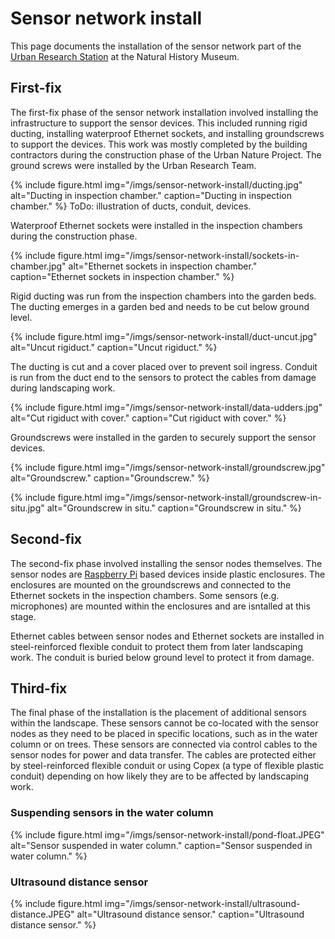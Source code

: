 # Sensor network install

This page documents the installation of the sensor network part of the [Urban Research Station](/urban-research-station) at the Natural History Museum.


## First-fix

The first-fix phase of the sensor network installation involved installing the infrastructure to support the sensor devices. This included running rigid ducting, installing waterproof Ethernet sockets, and installing groundscrews to support the devices. This work was mostly completed by the building contractors during the construction phase of the Urban Nature Project. The ground screws were installed by the Urban Research Team.

{% include figure.html img="/imgs/sensor-network-install/ducting.jpg" alt="Ducting in inspection chamber." caption="Ducting in inspection chamber." %}
ToDo: illustration of ducts, conduit, devices.

Waterproof Ethernet sockets were installed in the inspection chambers during the construction phase.

{% include figure.html img="/imgs/sensor-network-install/sockets-in-chamber.jpg" alt="Ethernet sockets in inspection chamber." caption="Ethernet sockets in inspection chamber." %}

Rigid ducting was run from the inspection chambers into the garden beds. The ducting emerges in a garden bed and needs to be cut below ground level.

{% include figure.html img="/imgs/sensor-network-install/duct-uncut.jpg" alt="Uncut rigiduct." caption="Uncut rigiduct." %}

The ducting is cut and a cover placed over to prevent soil ingress. Conduit is run from the duct end to the sensors to protect the cables from damage during landscaping work.

{% include figure.html img="/imgs/sensor-network-install/data-udders.jpg" alt="Cut rigiduct with cover." caption="Cut rigiduct with cover." %}

Groundscrews were installed in the garden to securely support the sensor devices.

{% include figure.html img="/imgs/sensor-network-install/groundscrew.jpg" alt="Groundscrew." caption="Groundscrew." %}

{% include figure.html img="/imgs/sensor-network-install/groundscrew-in-situ.jpg" alt="Groundscrew in situ." caption="Groundscrew in situ." %}
 
## Second-fix

The second-fix phase involved installing the sensor nodes themselves. The sensor nodes are [Raspberry Pi](/raspberrypi) based devices inside plastic enclosures. The enclosures are mounted on the groundscrews and connected to the Ethernet sockets in the inspection chambers. Some sensors (e.g. microphones) are mounted within the enclosures and are isntalled at this stage.

Ethernet cables between sensor nodes and Ethernet sockets are installed in steel-reinforced flexible conduit to protect them from later landscaping work. The conduit is buried below ground level to protect it from damage.

## Third-fix

The final phase of the installation is the placement of additional sensors within the landscape. These sensors cannot be co-located with the sensor nodes as they need to be placed in specific locations, such as in the water column or on trees. These sensors are connected via control cables to the sensor nodes for power and data transfer. The cables are protected either by steel-reinforced flexible conduit or using Copex (a type of flexible plastic conduit) depending on how likely they are to be affected by landscaping work.

### Suspending sensors in the water column

{% include figure.html img="/imgs/sensor-network-install/pond-float.JPEG" alt="Sensor suspended in water column." caption="Sensor suspended in water column." %}

### Ultrasound distance sensor

{% include figure.html img="/imgs/sensor-network-install/ultrasound-distance.JPEG" alt="Ultrasound distance sensor." caption="Ultrasound distance sensor." %}

